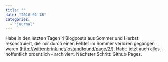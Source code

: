 ```yaml
---
title: ""
date: "2018-01-18"
categories: 
  - "journal"
---
```


Habe in den letzten Tagen 4 Blogposts aus Sommer und Herbst rekonstruiert, die mir durch einen Fehler im Sommer verloren gegangen waren (http://wittenbrink.net/lostandfound/page/2/). Habe jetzt auch alles - hoffentlich ordentlich - archiviert. Nächster Schritt: Github Pages.
